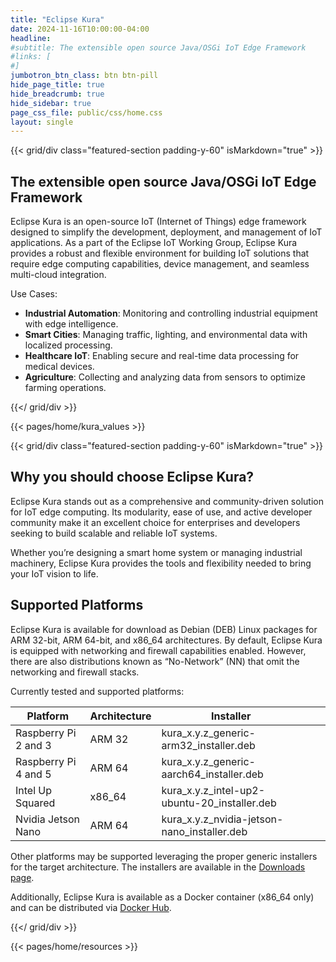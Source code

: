 ```yaml
---
title: "Eclipse Kura"
date: 2024-11-16T10:00:00-04:00
headline: 
#subtitle: The extensible open source Java/OSGi IoT Edge Framework
#links: [
#]
jumbotron_btn_class: btn btn-pill
hide_page_title: true
hide_breadcrumb: true
hide_sidebar: true
page_css_file: public/css/home.css
layout: single
---
```


{{< grid/div class="featured-section padding-y-60" isMarkdown="true" >}}

## The extensible open source Java/OSGi IoT Edge Framework

Eclipse Kura is an open-source IoT (Internet of Things) edge framework designed to simplify the development, deployment, and management of IoT applications. As a part of the Eclipse IoT Working Group, Eclipse Kura provides a robust and flexible environment for building IoT solutions that require edge computing capabilities, device management, and seamless multi-cloud integration.

Use Cases:

- **Industrial Automation**: Monitoring and controlling industrial equipment with edge intelligence.
- **Smart Cities**: Managing traffic, lighting, and environmental data with localized processing.
- **Healthcare IoT**: Enabling secure and real-time data processing for medical devices.
- **Agriculture**: Collecting and analyzing data from sensors to optimize farming operations.

{{</ grid/div >}}

{{< pages/home/kura_values >}}

{{< grid/div class="featured-section padding-y-60" isMarkdown="true" >}}

## Why you should choose Eclipse Kura?

Eclipse Kura stands out as a comprehensive and community-driven solution for IoT edge computing. Its modularity, ease of use, and active developer community make it an excellent choice for enterprises and developers seeking to build scalable and reliable IoT systems.

Whether you’re designing a smart home system or managing industrial machinery, Eclipse Kura provides the tools and flexibility needed to bring your IoT vision to life.

## Supported Platforms

Eclipse Kura is available for download as Debian (DEB) Linux packages for ARM 32-bit, ARM 64-bit, and x86_64 architectures.
By default, Eclipse Kura is equipped with networking and firewall capabilities enabled. However, there are also distributions known as “No-Network” (NN) that omit the networking and firewall stacks.

Currently tested and supported platforms:

| Platform             | Architecture | Installer                                    |   |   |
|----------------------|--------------|----------------------------------------------|---|---|
| Raspberry Pi 2 and 3 | ARM 32       | kura_x.y.z_generic-arm32_installer.deb       |   |   |
| Raspberry Pi 4 and 5 | ARM 64       | kura_x.y.z_generic-aarch64_installer.deb     |   |   |
| Intel Up Squared     | x86_64       | kura_x.y.z_intel-up2-ubuntu-20_installer.deb |   |   |
| Nvidia Jetson Nano   | ARM 64       | kura_x.y.z_nvidia-jetson-nano_installer.deb  |   |   |

Other platforms may be supported leveraging the proper generic installers for the target architecture. The installers are available in the [Downloads page](https://github.com/eclipse-kura/kura/releases).

Additionally, Eclipse Kura is available as a Docker container (x86_64 only) and can be distributed via [Docker Hub](https://hub.docker.com/r/eclipse/kura/).

{{</ grid/div >}}

{{< pages/home/resources >}}

<!-- {{< pages/home/adopters >}} -->
